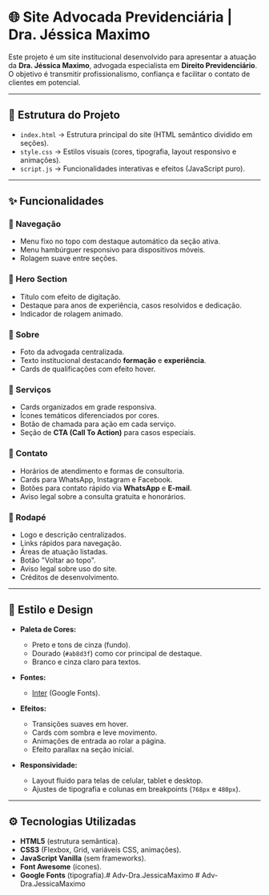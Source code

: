 # 🌐 Site Advocada Previdenciária | Dra. Jéssica Maximo

Este projeto é um site institucional desenvolvido para apresentar a atuação da **Dra. Jéssica Maximo**, advogada especialista em **Direito Previdenciário**.  
O objetivo é transmitir profissionalismo, confiança e facilitar o contato de clientes em potencial.

---

## 📂 Estrutura do Projeto

- `index.html` → Estrutura principal do site (HTML semântico dividido em seções).
- `style.css` → Estilos visuais (cores, tipografia, layout responsivo e animações).
- `script.js` → Funcionalidades interativas e efeitos (JavaScript puro).

---

## ✨ Funcionalidades

### 🔹 Navegação
- Menu fixo no topo com destaque automático da seção ativa.
- Menu hambúrguer responsivo para dispositivos móveis.
- Rolagem suave entre seções.

### 🔹 Hero Section
- Título com efeito de digitação.
- Destaque para anos de experiência, casos resolvidos e dedicação.
- Indicador de rolagem animado.

### 🔹 Sobre
- Foto da advogada centralizada.
- Texto institucional destacando **formação** e **experiência**.
- Cards de qualificações com efeito hover.

### 🔹 Serviços
- Cards organizados em grade responsiva.
- Ícones temáticos diferenciados por cores.
- Botão de chamada para ação em cada serviço.
- Seção de **CTA (Call To Action)** para casos especiais.

### 🔹 Contato
- Horários de atendimento e formas de consultoria.
- Cards para WhatsApp, Instagram e Facebook.
- Botões para contato rápido via **WhatsApp** e **E-mail**.
- Aviso legal sobre a consulta gratuita e honorários.

### 🔹 Rodapé
- Logo e descrição centralizados.
- Links rápidos para navegação.
- Áreas de atuação listadas.
- Botão "Voltar ao topo".
- Aviso legal sobre uso do site.
- Créditos de desenvolvimento.

---

## 🎨 Estilo e Design

- **Paleta de Cores:**
  - Preto e tons de cinza (fundo).
  - Dourado (`#ab8d3f`) como cor principal de destaque.
  - Branco e cinza claro para textos.

- **Fontes:**
  - [Inter](https://fonts.google.com/specimen/Inter) (Google Fonts).

- **Efeitos:**
  - Transições suaves em hover.
  - Cards com sombra e leve movimento.
  - Animações de entrada ao rolar a página.
  - Efeito parallax na seção inicial.

- **Responsividade:**
  - Layout fluido para telas de celular, tablet e desktop.
  - Ajustes de tipografia e colunas em breakpoints (`768px` e `480px`).

---

## ⚙️ Tecnologias Utilizadas

- **HTML5** (estrutura semântica).
- **CSS3** (Flexbox, Grid, variáveis CSS, animações).
- **JavaScript Vanilla** (sem frameworks).
- **Font Awesome** (ícones).
- **Google Fonts** (tipografia).#   A d v - D r a . J e s s i c a M a x i m o  
 # Adv-Dra.JessicaMaximo
